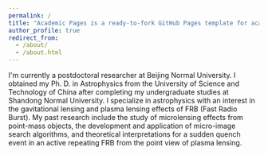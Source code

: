 ```yaml
---
permalink: /
title: "Academic Pages is a ready-to-fork GitHub Pages template for academic personal websites"
author_profile: true
redirect_from: 
  - /about/
  - /about.html
---
```



I'm currently a postdoctoral researcher at Beijing Normal University. I obtained my Ph. D. in Astrophysics from the University of Science and Technology of China after completing my undergraduate studies at Shandong Normal University. I specialize in astrophysics with an interest in the gavitational lensing and plasma lensing effects of FRB (Fast Radio Burst). My past research include the study of microlensing effects from point-mass objects, the development and application of micro-image search algorithms, and theoretical interpretations for a sudden quench event in an active repeating FRB from the point view of plasma lensing.



